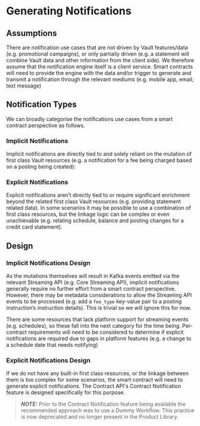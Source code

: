 # Generating Notifications

## Assumptions

There are notification use cases that are not driven by Vault features/data (e.g. promotional campaigns), or only partially driven (e.g. a statement will combine Vault data and other information from the client side). We therefore assume that the notification engine itself is a client service. Smart contracts will need to provide the engine with the data and/or trigger to generate and transmit a notification through the relevant mediums (e.g. mobile app, email, text message)

## Notification Types

We can broadly categorise the notifications use cases from a smart contract perspective as follows.

### Implicit Notifications

Implicit notifications are directly tied to and solely reliant on the mutation of first class Vault resources (e.g. a notification for a fee being charged based on a posting being created):

### Explicit Notifications

Explicit notifications aren’t directly tied to or require significant enrichment beyond the related first class Vault resources (e.g. providing statement related data). In some scenarios it may be possible to use a combination of first class resources, but the linkage logic can be complex or even unachievable (e.g. relating schedule, balance and posting changes for a credit card statement).

## Design

### Implicit Notifications Design

As the mutations themselves will result in Kafka events emitted via the relevant Streaming API (e.g. Core Streaming API), implicit notifications generally require no further effort from a smart contract perspective. However, there may be metadata considerations to allow the Streaming API events to be processed (e.g. add a `fee_type` key-value pair to a posting instruction’s instruction details). This is trivial so we will ignore this for now.

There are some resources that lack platform support for streaming events (e.g. schedules), so these fall into the next category for the time being. Per-contract requirements will need to be considered to determine if explicit notifications are required due to gaps in platform features (e.g. a change to a schedule date that needs notifying)

### Explicit Notifications Design

If we do not have any built-in first class resources, or the linkage between them is too complex for some scenarios, the smart contract will need to generate explicit notifications. The Contract API's Contract Notification feature is designed specifically for this purpose.

> **_NOTE:_** Prior to the Contract Notification feature being available the recommended approach was to use a Dummy Workflow. This practice is now deprecated and no longer present in the Product Library.
